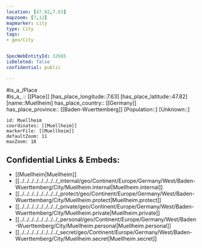 ```yaml
---
location: [47.82,7.63] 
mapzoom: [7,12] 
mapmarker: city 
type: City
tags:
- geo/City


SpocWebEntityId: 32665
isDeleted: false
confidential: public

---
```

#is_a_/Place  
#is_a_ :: [[Place]] 
[has_place_longitude::7.63] 
[has_place_latitude::47.82] 
[name::Muellheim] 
has_place_country:: [[Germany]]  
has_place_province:: [[Baden-Wuerttemberg]] 
[Population::] 
[Unknown::] 


```leaflet
id: Muellheim
coordinates: [[Muellheim]] 
markerFile: [[Muellheim]] 
defaultZoom: 11 
maxZoom: 18
```


## Confidential Links & Embeds: 
- [[Muellheim|Muellheim]]  
- [[../../../../../../../../_internal/geo/Continent/Europe/Germany/West/Baden-Wuerttemberg/City/Muellheim.internal|Muellheim.internal]] 
- [[../../../../../../../../_protect/geo/Continent/Europe/Germany/West/Baden-Wuerttemberg/City/Muellheim.protect|Muellheim.protect]] 
- [[../../../../../../../../_private/geo/Continent/Europe/Germany/West/Baden-Wuerttemberg/City/Muellheim.private|Muellheim.private]] 
- [[../../../../../../../../_personal/geo/Continent/Europe/Germany/West/Baden-Wuerttemberg/City/Muellheim.personal|Muellheim.personal]] 
- [[../../../../../../../../_secret/geo/Continent/Europe/Germany/West/Baden-Wuerttemberg/City/Muellheim.secret|Muellheim.secret]] 
